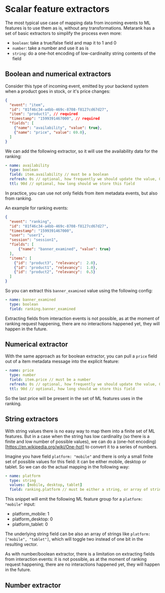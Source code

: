 # Scalar feature extractors

The most typical use case of mapping data from incoming events to ML features is to use them as is, without any transformations.
Metarank has a set of basic extractors to simplify the process even more:
* `boolean`: take a true/false field and map it to 1 and 0
* `number`: take a number and use it as is
* `string`: do a one-hot encoding of low-cardinality string contents of the field

## Boolean and numerical extractors

Consider this type of incoming event, emitted by your backend system when a product goes in stock, or it's price changes:
```json
{
  "event": "item",
  "id": "81f46c34-a4bb-469c-8708-f8127cd67d27",
  "item": "product1", // required
  "timestamp": "1599391467000", // required
  "fields": [
    {"name": "availability", "value": true},
    {"name": "price", "value": 69.0},
  ]
}
```

We can add the following extractor, so it will use the availability data for the ranking:
```yaml
- name: availability
  type: boolean
  field: item.availability // must be a boolean
  refresh: 0s // optional, how frequently we should update the value, 0s by default
  ttl: 90d // optional, how long should we store this field
```

In practice, you can use not only fields from item metadata events, but also from ranking.

An example for ranking events: 
```json
{
  "event": "ranking",
  "id": "81f46c34-a4bb-469c-8708-f8127cd67d27",
  "timestamp": "1599391467000",
  "user": "user1",
  "session": "session1",
  "fields": [
      {"name": "banner_examined", "value": true}
  ],
  "items": [
    {"id": "product3", "relevancy":  2.0},
    {"id": "product1", "relevancy":  1.0},
    {"id": "product2", "relevancy":  0.5} 
  ]
}
```

So you can extract this `banner_examined` value using the following config:
```yaml
- name: banner_examined
  type: boolean
  field: ranking.banner_examined
```

Extracting fields from interaction events is not possible, as at the moment of ranking request happening, there
are no interactions happened yet, they will happen in the future.

## Numerical extractor

With the same approach as for boolean extractor, you can pull a `price` field out of a item metadata message into the
explicit feature:

```yaml
- name: price
  type: number
  field: item.price // must be a number
  refresh: 0s // optional, how frequently we should update the value, 0s by default
  ttl: 90d // optional, how long should we store this field
```

So the last price will be present in the set of ML features uses in the ranking.

## String extractors

With string values there is no easy way to map them into a finite set of ML features. But in a case when
the string has low cardinality (so there is a finite and low number of possible values), we can do a
(one-hot encoding)[https://en.wikipedia.org/wiki/One-hot] to convert it to a series of numbers.

Imagine you have field `platform: "mobile"` and there is only a small finite set of possible values for this field:
it can be either mobile, desktop or tablet. So we can do the actual mapping in the following way:

```yaml
- name: platform
  type: string
  values: [mobile, desktop, tablet]
  field: ranking.platform // must be either a string, or array of strings
```

This snippet will emit the following ML feature group for a `platform: "mobile"` input:
* platform_mobile: 1
* platform_desktop: 0
* platform_tablet: 0

The underlying string field can be also an array of strings like `platform: ["mobile", "tablet"]`, which will
toggle two instead of one bit in the resulting vector.

As with number/boolean extractor, there is a limitation on extracting fields from interaction events: it is not possible, 
as at the moment of ranking request happening, there are no interactions happened yet, they will happen in the future.

## Number extractor

